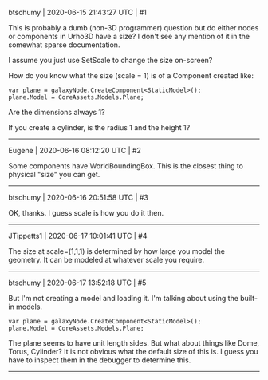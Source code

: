 btschumy | 2020-06-15 21:43:27 UTC | #1

This is probably a dumb (non-3D programmer) question but do either nodes or components in Urho3D have a size?  I don't see any mention of it in the somewhat sparse documentation.  

I assume you just use SetScale to change the size on-screen?

How do you know what the size (scale = 1) is of a Component created like:

    var plane = galaxyNode.CreateComponent<StaticModel>();
    plane.Model = CoreAssets.Models.Plane;

Are the dimensions always 1?

If you create a cylinder, is the radius 1 and the height 1?

-------------------------

Eugene | 2020-06-16 08:12:20 UTC | #2

Some components have WorldBoundingBox. This is the closest thing to physical "size" you can get.

-------------------------

btschumy | 2020-06-16 20:51:58 UTC | #3

OK, thanks.  I guess scale is how you do it then.

-------------------------

JTippetts1 | 2020-06-17 10:01:41 UTC | #4

The size at scale=(1,1,1) is determined by how large you model the geometry. It can be modeled at whatever scale you require.

-------------------------

btschumy | 2020-06-17 13:52:18 UTC | #5

But I'm not creating a model and loading it.  I'm talking about using the built-in models.

    var plane = galaxyNode.CreateComponent<StaticModel>();
    plane.Model = CoreAssets.Models.Plane;

The plane seems to have unit length sides.  But what about things like Dome, Torus, Cylinder?  It is not obvious what the default size of this is.  I guess you have to inspect them in the debugger to determine this.

-------------------------

